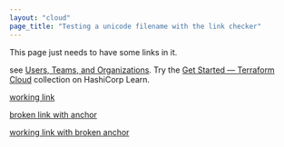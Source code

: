 ```yaml
---
layout: "cloud"
page_title: "Testing a unicode filename with the link checker"
---
```


This page just needs to have some links in it.

see [Users, Teams, and Organizations](./users-teams-organizations/index.html). Try the [Get Started — Terraform Cloud](https://learn.hashicorp.com/collections/terraform/cloud-get-started?utm_source=WEBSITE&utm_medium=WEB_IO&utm_offer=ARTICLE_PAGE&utm_content=DOCS) collection on HashiCorp Learn.

[working link](./users-teams-organizations/permissions.html#general-workspace-permissions)

[broken link with anchor](./users-teams-organizations/purrmissions.html#general-workspace-permissions)

[working link with broken anchor](./users-teams-organizations/permissions.html#general-workspace-purrmissions)
